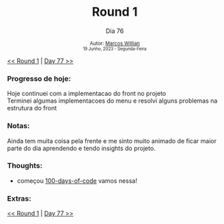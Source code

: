 <div align="center">
  <h1>Round 1</h1>
  <p>Dia 76</p>

  <sub>
    Autor: <a href="https://github.com/marcosmwx" target="_blank">Marcos Willian</a>
    <br>
    <small>19 Junho, 2023 -  Segunda-Feira</small>
  </sub>
</div>

[<< Round 1](./README.MD) | [Day 77 >>](dia077.md)

### Progresso de hoje:

Hoje continuei com a implementacao do front no projeto <br>
Terminei algumas implementacoes do menu e resolvi alguns problemas na estrutura do front<br>

### Notas:

Ainda tem muita coisa pela frente e me sinto muito animado de ficar maior parte do dia aprendendo e tendo insights do projeto.

### Thoughts:

- começou [100-days-of-code](https://github.com/marcosmwx/100DaysOfCode) vamos nessa!

### Extras:

[<< Round 1](./README.MD) | [Day 77 >>](dia077.md)
